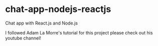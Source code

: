 # chat-app-nodejs-reactjs

Chat app with React.js and Node.js 


I followed Adam La Morre's tutorial for this project please check out his youtube channel!
